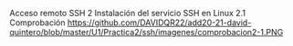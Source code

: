 
Acceso remoto SSH
2 Instalación del servicio SSH en Linux
2.1 Comprobación
https://github.com/DAVIDQR22/add20-21-david-quintero/blob/master/U1/Practica2/ssh/imagenes/comprobacion2-1.PNG
